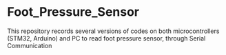 # Foot_Pressure_Sensor
This repository records several versions of codes on both microcontrollers (STM32, Arduino) and PC to read foot pressure sensor, through Serial Communication
